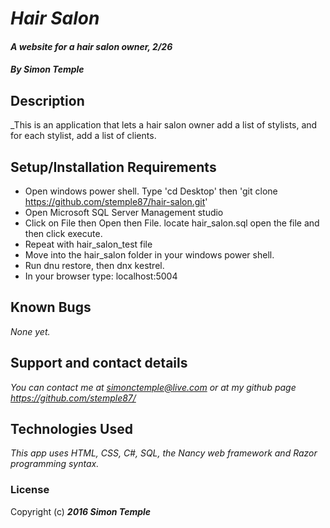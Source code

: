 # _Hair Salon_
#### _A website for a hair salon owner, 2/26_

#### _**By Simon Temple**_

## Description

_This is an application that lets a hair salon owner add a list of stylists, and for each stylist, add a list of clients.

## Setup/Installation Requirements

* Open windows power shell. Type 'cd Desktop' then 'git clone https://github.com/stemple87/hair-salon.git'
* Open Microsoft SQL Server Management studio
* Click on File then Open then File. locate hair_salon.sql open the file and then click execute.
* Repeat with hair_salon_test file
* Move into the hair_salon folder in your windows power shell.
* Run dnu restore, then dnx kestrel.
* In your browser type: localhost:5004


## Known Bugs

_None yet._

## Support and contact details

_You can contact me at simonctemple@live.com or at my github page https://github.com/stemple87/_

## Technologies Used

_This app uses HTML, CSS, C#, SQL, the Nancy web framework and Razor programming syntax._

### License

Copyright (c) **_2016 Simon Temple_**
